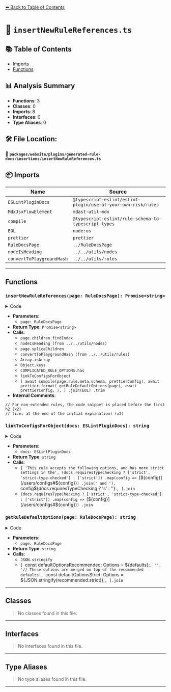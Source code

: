[⬅️ Back to Table of Contents](../../../../../index.md)

# 📄 `insertNewRuleReferences.ts`

## 📚 Table of Contents

- [Imports](#imports)
- [Functions](#functions)

## 📊 Analysis Summary

- **Functions**: 3
- **Classes**: 0
- **Imports**: 8
- **Interfaces**: 0
- **Type Aliases**: 0

## 🛠️ File Location:
📂 **`packages/website/plugins/generated-rule-docs/insertions/insertNewRuleReferences.ts`**

## 📦 Imports

| Name | Source |
|------|--------|
| `ESLintPluginDocs` | `@typescript-eslint/eslint-plugin/use-at-your-own-risk/rules` |
| `MdxJsxFlowElement` | `mdast-util-mdx` |
| `compile` | `@typescript-eslint/rule-schema-to-typescript-types` |
| `EOL` | `node:os` |
| `prettier` | `prettier` |
| `RuleDocsPage` | `../RuleDocsPage` |
| `nodeIsHeading` | `../../utils/nodes` |
| `convertToPlaygroundHash` | `../../utils/rules` |


---

## Functions

### `insertNewRuleReferences(page: RuleDocsPage): Promise<string>`

<details><summary>Code</summary>

```ts
export async function insertNewRuleReferences(
  page: RuleDocsPage,
): Promise<string> {
  // For non-extended rules, the code snippet is placed before the first h2
  // (i.e. at the end of the initial explanation)
  const firstH2Index = page.children.findIndex(
    child => nodeIsHeading(child) && child.depth === 2,
  );

  const rules = `{
    "@typescript-eslint/${page.file.stem}": "error"
  }`;

  const eslintrc = `{
  "rules": ${rules}
}`;

  const eslintConfig = `{
  rules: ${rules}
}`;

  page.spliceChildren(
    firstH2Index,
    0,
    {
      children: [
        {
          attributes: [
            {
              name: 'value',
              type: 'mdxJsxAttribute',
              value: 'Flat Config',
            },
          ],
          children: [
            {
              lang: 'js',
              meta: 'title="eslint.config.mjs"',
              type: 'code',
              value: `export default tseslint.config(${eslintConfig});`,
            },
          ],
          name: 'TabItem',
          type: 'mdxJsxFlowElement',
        },
        {
          attributes: [
            {
              name: 'value',
              type: 'mdxJsxAttribute',
              value: 'Legacy Config',
            },
          ],
          children: [
            {
              lang: 'js',
              meta: 'title=".eslintrc.cjs"',
              type: 'code',
              value: `module.exports = ${eslintrc};`,
            },
          ],
          name: 'TabItem',
          type: 'mdxJsxFlowElement',
        },
      ],
      name: 'Tabs',
      type: 'mdxJsxFlowElement',
    } as MdxJsxFlowElement,
    {
      attributes: [
        {
          name: 'eslintrcHash',
          type: 'mdxJsxAttribute',
          value: convertToPlaygroundHash(eslintrc),
        },
      ],
      children: [
        {
          children: [
            {
              type: 'text',
              value: 'Try this rule in the playground ↗',
            },
          ],
          type: 'paragraph',
        },
      ],
      name: 'TryInPlayground',
      type: 'mdxJsxFlowElement',
    } as MdxJsxFlowElement,
  );

  const hasNoConfig = Array.isArray(page.rule.meta.schema)
    ? page.rule.meta.schema.length === 0
    : Object.keys(page.rule.meta.schema).length === 0;

  if (hasNoConfig) {
    page.spliceChildren(
      page.headingIndices.options + 1,
      0,
      'This rule is not configurable.',
    );
  } else if (!COMPLICATED_RULE_OPTIONS.has(page.file.stem)) {
    page.spliceChildren(
      page.headingIndices.options + 1,
      0,
      typeof page.rule.meta.docs.recommended === 'object'
        ? linkToConfigsForObject(page.rule.meta.docs)
        : 'This rule accepts the following options:',
      {
        lang: 'ts',
        type: 'code',
        value: [
          await compile(page.rule.meta.schema, prettierConfig),
          await prettier.format(
            getRuleDefaultOptions(page),
            await prettierConfig,
          ),
        ]
          .join(EOL)
          .trim(),
      } as mdast.Code,
    );
  }

  return eslintrc;
}
```
</details>

- **Parameters**:
  - `page: RuleDocsPage`
- **Return Type**: `Promise<string>`
- **Calls**:
  - `page.children.findIndex`
  - `nodeIsHeading (from ../../utils/nodes)`
  - `page.spliceChildren`
  - `convertToPlaygroundHash (from ../../utils/rules)`
  - `Array.isArray`
  - `Object.keys`
  - `COMPLICATED_RULE_OPTIONS.has`
  - `linkToConfigsForObject`
  - `[
          await compile(page.rule.meta.schema, prettierConfig),
          await prettier.format(
            getRuleDefaultOptions(page),
            await prettierConfig,
          ),
        ]
          .join(EOL)
          .trim`
- **Internal Comments**:
```
// For non-extended rules, the code snippet is placed before the first h2 (x2)
// (i.e. at the end of the initial explanation) (x2)
```

### `linkToConfigsForObject(docs: ESLintPluginDocs): string`

<details><summary>Code</summary>

```ts
function linkToConfigsForObject(docs: ESLintPluginDocs): string {
  return [
    'This rule accepts the following options, and has more strict settings in the',
    (docs.requiresTypeChecking ? ['strict', 'strict-type-checked'] : ['strict'])
      .map(config => `[${config}](/users/configs#${config})`)
      .join(' and '),
    `config${docs.requiresTypeChecking ? 's' : ''}.`,
  ].join(' ');
}
```
</details>

- **Parameters**:
  - `docs: ESLintPluginDocs`
- **Return Type**: `string`
- **Calls**:
  - `[
    'This rule accepts the following options, and has more strict settings in the',
    (docs.requiresTypeChecking ? ['strict', 'strict-type-checked'] : ['strict'])
      .map(config => `[${config}](/users/configs#${config})`)
      .join(' and '),
    `config${docs.requiresTypeChecking ? 's' : ''}.`,
  ].join`
  - `(docs.requiresTypeChecking ? ['strict', 'strict-type-checked'] : ['strict'])
      .map(config => `[${config}](/users/configs#${config})`)
      .join`
### `getRuleDefaultOptions(page: RuleDocsPage): string`

<details><summary>Code</summary>

```ts
function getRuleDefaultOptions(page: RuleDocsPage): string {
  const defaults = JSON.stringify(page.rule.defaultOptions);
  const recommended = page.rule.meta.docs.recommended;

  return typeof recommended === 'object'
    ? [
        `const defaultOptionsRecommended: Options = ${defaults};`,
        '',
        '// These options are merged on top of the recommended defaults',
        `const defaultOptionsStrict: Options = ${JSON.stringify(recommended.strict)};`,
      ].join('\n')
    : `const defaultOptions: Options = ${defaults};`;
}
```
</details>

- **Parameters**:
  - `page: RuleDocsPage`
- **Return Type**: `string`
- **Calls**:
  - `JSON.stringify`
  - `[
        `const defaultOptionsRecommended: Options = ${defaults};`,
        '',
        '// These options are merged on top of the recommended defaults',
        `const defaultOptionsStrict: Options = ${JSON.stringify(recommended.strict)};`,
      ].join`

---

## Classes

> No classes found in this file.


---

## Interfaces

> No interfaces found in this file.


---

## Type Aliases

> No type aliases found in this file.


---